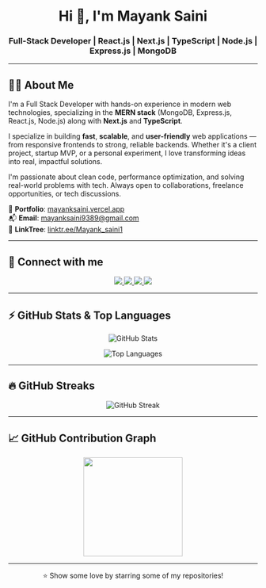 <h1 align="center">Hi 👋, I'm Mayank Saini</h1>
<h3 align="center">Full-Stack Developer | React.js | Next.js | TypeScript | Node.js | Express.js | MongoDB</h3>

---

## 🙋‍♂️ About Me

I'm a Full Stack Developer with hands-on experience in modern web technologies, specializing in the **MERN stack** (MongoDB, Express.js, React.js, Node.js) along with **Next.js** and **TypeScript**.

I specialize in building **fast**, **scalable**, and **user-friendly** web applications — from responsive frontends to strong, reliable backends. Whether it's a client project, startup MVP, or a personal experiment, I love transforming ideas into real, impactful solutions.

I'm passionate about clean code, performance optimization, and solving real-world problems with tech. Always open to collaborations, freelance opportunities, or tech discussions.

💼 **Portfolio**: [mayanksaini.vercel.app](https://mayanksaini.vercel.app/)  
📬 **Email**: mayanksaini9389@gmail.com  
🔗 **LinkTree**: [linktr.ee/Mayank_saini1](https://linktr.ee/Mayank_saini1)

---

## 📧 Connect with me

<p align="center">
  <a href="https://www.linkedin.com/in/mayank-saini-b91906202" target="_blank">
    <img src="https://img.shields.io/badge/LinkedIn-0077B5?style=for-the-badge&logo=linkedin&logoColor=white" />
  </a>
  <a href="https://github.com/Mayanksaini1234" target="_blank">
    <img src="https://img.shields.io/badge/GitHub-100000?style=for-the-badge&logo=github&logoColor=white" />
  </a>
  <a href="mailto:mayanksaini9389@gmail.com">
    <img src="https://img.shields.io/badge/Gmail-D14836?style=for-the-badge&logo=gmail&logoColor=white" />
  </a>
  <a href="https://twitter.com/MayankS09985836" target="_blank">
    <img src="https://img.shields.io/badge/Twitter-1DA1F2?style=for-the-badge&logo=twitter&logoColor=white" />
  </a>
</p>

---

## ⚡ GitHub Stats & Top Languages

<p align="center">
  <img src="https://github-readme-stats.vercel.app/api?username=mayanksaini1234&show_icons=true&theme=react" alt="GitHub Stats" />
</p>

<p align="center">
  <img src="https://github-readme-stats.vercel.app/api/top-langs/?username=mayanksaini1234&layout=compact&theme=react" alt="Top Languages" />
</p>

---

## 🔥 GitHub Streaks

<p align="center">
  <img src="https://github-readme-streak-stats.herokuapp.com/?user=mayanksaini1234&theme=tokyonight&border_radius=8&date_format=j%20M%5B%20Y%5D&card_width=550" alt="GitHub Streak" />
</p>

---

## 📈 GitHub Contribution Graph

<p align="center">
  <a href="https://github.com/ashutosh00710/github-readme-activity-graph" title="GitHub Activity Graph">
    <img src="https://github-readme-activity-graph.vercel.app/graph?username=Mayanksaini1234&theme=tokyo-night&radius=16" height="200px" />
  </a>
</p>

---

<p align="center">⭐ Show some love by starring some of my repositories!</p>
